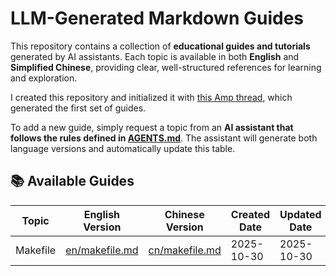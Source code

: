 # LLM-Generated Markdown Guides

This repository contains a collection of **educational guides and tutorials** generated by AI assistants.
Each topic is available in both **English** and **Simplified Chinese**, providing clear, well-structured references for learning and exploration.

I created this repository and initialized it with [this Amp thread](https://ampcode.com/threads/T-fb3c4282-e642-49d9-ae84-bb5d662c066b), which generated the first set of guides.

To add a new guide, simply request a topic from an **AI assistant that follows the rules defined in [AGENTS.md](https://agents.md/)**.
The assistant will generate both language versions and automatically update this table.

## 📚 Available Guides

| Topic | English Version | Chinese Version | Created Date | Updated Date | Generated By |
|-------|-----------------|-----------------|--------------|--------------|--------------|
| Makefile | [en/makefile.md](en/makefile.md) | [cn/makefile.md](cn/makefile.md) | 2025-10-30 | 2025-10-30 | [Amp](https://ampcode.com) |
